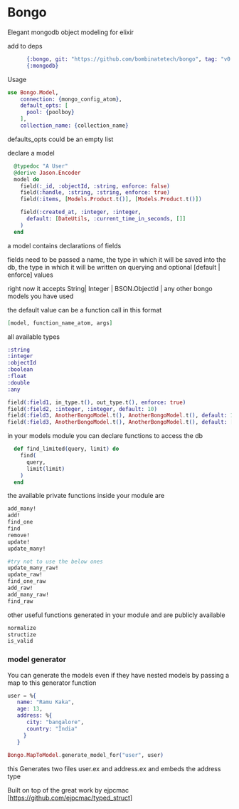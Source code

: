 # Bongo

Elegant mongodb object modeling for elixir

add to deps
```elixir
      {:bongo, git: "https://github.com/bombinatetech/bongo", tag: "v0.0.8" }
      {:mongodb}
```

Usage
```elixir
use Bongo.Model,
    connection: {mongo_config_atom},
    default_opts: [
      pool: {poolboy}
    ],
    collection_name: {collection_name}
```

defaults_opts could be an empty list


declare a model
```elixir
  @typedoc "A User"
  @derive Jason.Encoder
  model do
    field(:_id, :objectId, :string, enforce: false)
    field(:handle, :string, :string, enforce: true)
    field(:items, [Models.Product.t()], [Models.Product.t()])

    field(:created_at, :integer, :integer,
      default: [DateUtils, :current_time_in_seconds, []]
    )
  end
```

a model contains declarations of fields

fields need to be passed a name, the type in which it will be saved into the db,
the type in which it will be written on querying and optional [default | enforce] values

right now it accepts String| Integer | BSON.ObjectId | any other bongo models you have used

the default value can be a function call in this format 
```elixir
[model, function_name_atom, args]
```

all available types
```elixir
:string
:integer
:objectId
:boolean
:float
:double
:any
```

```elixir
field(:field1, in_type.t(), out_type.t(), enforce: true)
field(:field2, :integer, :integer, default: 10)
field(:field3, AnotherBongoModel.t(), AnotherBongoModel.t(), default: 10)
field(:field3, AnotherBongoModel.t(), AnotherBongoModel.t(), default: [AnotherBongoModel, :default_object_generator, []])
```

in your models module you can declare functions to access the db 
```elixir
  def find_limited(query, limit) do
    find(
      query,
      limit(limit)
    )
  end
```


the available private functions inside your module are 
```elixir
add_many!
add!
find_one
find
remove!
update!
update_many!

#try not to use the below ones
update_many_raw!
update_raw!
find_one_raw
add_raw!
add_many_raw!
find_raw
```

other useful functions generated in your module and are publicly available

```elixir
normalize
structize
is_valid
```


### model generator

You can generate the models even if they have nested models by passing a map 
to this generator function
```elixir
user = %{
   name: "Ramu Kaka",
   age: 13,
   address: %{
      city: "bangalore",
      country: "India"
     }
   }
   
Bongo.MapToModel.generate_model_for("user", user)
```
this Generates two files user.ex and address.ex and embeds the address type


Built on top of the great work by ejpcmac [https://github.com/ejpcmac/typed_struct]

